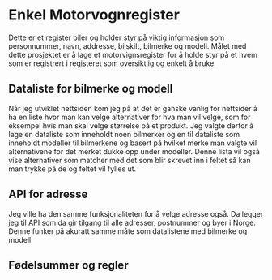 <h1>Enkel Motorvognregister</h1>
Dette er et register biler og holder styr på viktig informasjon som personnummer, navn, addresse, bilskilt, bilmerke og modell. Målet med dette prosjektet er å lage et motorvignsregister for å holde styr på et hvem som er registrert i registeret som oversiktlig og enkelt å bruke.

<h2>Dataliste for bilmerke og modell</h2>
Når jeg utviklet nettsiden kom jeg på at det er ganske vanlig for nettsider å ha en liste hvor man kan velge alternativer for hva man vil velge, som for eksempel hvis man skal velge størrelse på et produkt. Jeg valgte derfor å lage en dataliste som inneholdt noen bilmerker og en til dataliste som inneholdt modeller til bilmerkene og basert på hvilket merke man valgte vil alternativene for det merket dukke opp under modeller. Denne lista vil også vise alternativer som matcher med det som blir skrevet inn i feltet så kan man trykke på de og feltet vil fylles ut.

<h2>API for adresse</h2>
Jeg ville ha den samme funksjonaliteten for å velge adresse også. Da legger jeg til API som da gir tilgang til alle adresser, postnummer og byer i Norge. Denne funker på akuratt samme måte som datalistene med bilmerke og modell.

<h2>Fødelsummer og regler</h2>


